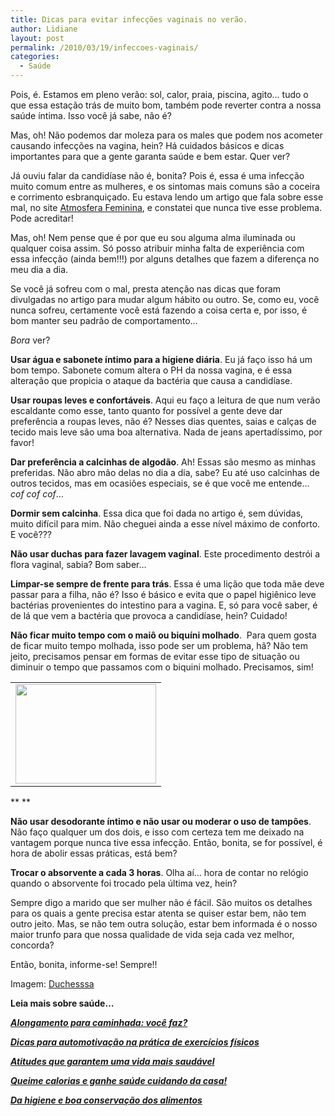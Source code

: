 ```yaml
---
title: Dicas para evitar infecções vaginais no verão.
author: Lidiane
layout: post
permalink: /2010/03/19/infeccoes-vaginais/
categories:
  - Saúde
---
```

Pois, é. Estamos em pleno verão: sol, calor, praia, piscina, agito… tudo o que essa estação trás de muito bom, também pode reverter contra a nossa saúde íntima. Isso você já sabe, não é?

Mas, oh! Não podemos dar moleza para os males que podem nos acometer causando infecções na vagina, hein? Há cuidados básicos e dicas importantes para que a gente garanta saúde e bem estar. Quer ver?

<!--more-->

Já ouviu falar da candidíase não é, bonita? Pois é, essa é uma infecção muito comum entre as mulheres, e os sintomas mais comuns são a coceira e corrimento esbranquiçado. Eu estava lendo um artigo que fala sobre esse mal, no site <a href="http://www.atmosferafeminina.com.br/" target="_blank" rel="noopener noreferrer">Atmosfera Feminina</a>, e constatei que nunca tive esse problema. Pode acreditar!

Mas, oh! Nem pense que é por que eu sou alguma alma iluminada ou qualquer coisa assim. Só posso atribuir minha falta de experiência com essa infecção (ainda bem!!!) por alguns detalhes que fazem a diferença no meu dia a dia.

Se você já sofreu com o mal, presta atenção nas dicas que foram divulgadas no artigo para mudar algum hábito ou outro. Se, como eu, você nunca sofreu, certamente você está fazendo a coisa certa e, por isso, é bom manter seu padrão de comportamento…

_Bora_ ver?

**Usar água e sabonete íntimo para a higiene diária**. Eu já faço isso há um bom tempo. Sabonete comum altera o PH da nossa vagina, e é essa alteração que propicia o ataque da bactéria que causa a candidíase.

**Usar roupas leves e confortáveis**. Aqui eu faço a leitura de que num verão escaldante como esse, tanto quanto for possível a gente deve dar preferência a roupas leves, não é? Nesses dias quentes, saias e calças de tecido mais leve são uma boa alternativa. Nada de jeans apertadíssimo, por favor!

**Dar preferência a calcinhas de algodão**. Ah! Essas são mesmo as minhas preferidas. Não abro mão delas no dia a dia, sabe? Eu até uso calcinhas de outros tecidos, mas em ocasiões especiais, se é que você me entende… _cof cof cof_…

**Dormir sem calcinha**. Essa dica que foi dada no artigo é, sem dúvidas, muito difícil para mim. Não cheguei ainda a esse nível máximo de conforto. E você???

**Não usar duchas para fazer lavagem vaginal**. Este procedimento destrói a flora vaginal, sabia? Bom saber…

**Limpar-se sempre de frente para trás**. Essa é uma lição que toda mãe deve passar para a filha, não é? Isso é básico e evita que o papel higiênico leve bactérias provenientes do intestino para a vagina. E, só para você saber, é de lá que vem a bactéria que provoca a candidíase, hein? Cuidado!

**Não ficar muito tempo com o maiô ou biquíni molhado**.  Para quem gosta de ficar muito tempo molhada, isso pode ser um problema, hã? Não tem jeito, precisamos pensar em formas de evitar esse tipo de situação ou diminuir o tempo que passamos com o biquini molhado. Precisamos, sim!

<table align="center">
  <tr>
    <td>
      <a href="https://www.trololodemulher.com.br/2010/02/mulher-na-praia.jpg"><img class="aligncenter size-full wp-image-4306" title="mulher na praia" src="https://www.trololodemulher.com.br/2010/02/mulher-na-praia.jpg" alt="" width="225" height="159" /></a>
    </td>
  </tr>
</table>

** **

**Não usar desodorante íntimo e não usar ou moderar o uso de tampões**. Não faço qualquer um dos dois, e isso com certeza tem me deixado na vantagem porque nunca tive essa infecção. Então, bonita, se for possível, é hora de abolir essas práticas, está bem?

**Trocar o absorvente a cada 3 horas**. Olha aí… hora de contar no relógio quando o absorvente foi trocado pela última vez, hein?

Sempre digo a marido que ser mulher não é fácil. São muitos os detalhes para os quais a gente precisa estar atenta se quiser estar bem, não tem outro jeito. Mas, se não tem outra solução, estar bem informada é o nosso maior trunfo para que nossa qualidade de vida seja cada vez melhor, concorda?

Então, bonita, informe-se! Sempre!!

Imagem: <a href="http://www.sxc.hu/profile/duchesssa" target="_blank" rel="noopener noreferrer">Duchesssa</a>

**Leia mais sobre saúde&#8230;**

**_<a href="http://www.trololodemulher.com.br/2010/03/05/alongamento-caminhada/" target="_self">Alongamento para caminhada: você faz?</a>_**

**_<a href="http://www.trololodemulher.com.br/2009/12/28/dicas-exercicios-fisicos/" target="_self">Dicas para automotivação na prática de exercícios físicos</a>_**

**_<a href="http://www.trololodemulher.com.br/2009/10/21/atitudes-vida-saudavel/" target="_self">Atitudes que garantem uma vida mais saudável</a>_**

**_<a href="http://www.trololodemulher.com.br/2009/04/06/perca-calorias/" target="_self">Queime calorias e ganhe saúde cuidando da casa!</a>_**

**_<a href="http://www.trololodemulher.com.br/2009/03/06/higiene-conservacao-alimentos/" target="_self">Da higiene e boa conservação dos alimentos</a>_**
